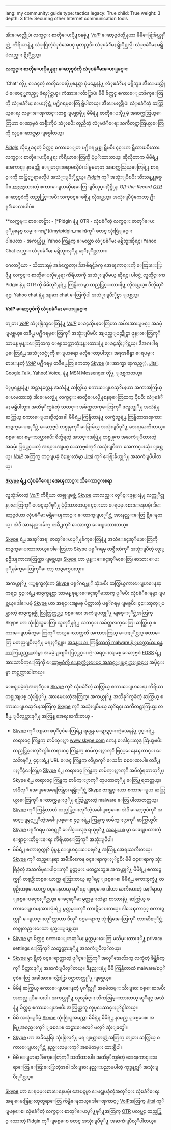 

---

lang: my
community: guide
type: tactics
legacy: True
child: True
weight: 3
depth: 3
title: Securing other Internet communication tools

---

အီးေမးလ္လိုပဲ၊ လက္ငင္း စာတိုေပးပို႔စနစ္နဲ႔ [*VoIP*](/my/glossary#VoIP) ေဆာ့ဗ္ဝဲတို႔ဟာ မိမိေရြးခ်ယ္လုိက္တဲ့ ကိရိယာနဲ႔ သံုးစြဲတဲ့ပံုစံအေပၚ မူတည္ၿပီး လံုၿခံဳမႈ ရွိႏိုင္သလို၊ လံုၿခံဳမႈ မရွိပဲလည္း ရွိႏိုင္တယ္။

**လက္ငင္း စာတိုေပးပို႔ေရး ေဆာ့ဗ္ဝဲကို လံုၿခံဳမႈေပးျခင္း**

'Chat' လို႔ ေခၚတဲ့ စာတိုေပးပို႔စနစ္ဟာ ပုံမန္အေနနဲ႔ လံုၿခံဳမႈ မရွိဘူး၊ အီးေမးလ္လိုပဲ ေစာင့္ၾကည့္ ခံရႏိုင္တယ္။ ကံအားေလ်ာ္စြာပဲ၊ မိမိ ခ်က္တင္ စကားေျပာခ်က္ေတြကို လံုၿခံဳမႈ ေပးႏိုင္တဲ့ ပ႐ိုဂရမ္ေတြ ရွိပါတယ္။ အီးေမးလ္လိုပဲ၊ လံုၿခံဳတဲ့ ဆက္သြယ္ေရး လမ္းေၾကာင္းတစ္ခ ျဖစ္လာဖို႔ မိမိနဲ႔ စာတိုေပးပို႔မဲ့  အဆက္အသြယ္ေတြဟာ ေဆာ့ဗ္ဝဲ တစ္မ်ဳိးကိုပဲ သံုးၿပီး တူညီတဲ့ လံုၿခံဳေရး ႀကိဳတင္ကာကြယ္မႈေတြကို လုပ္ေဆာင္ရမွာ ျဖစ္ပါတယ္။

[*Pidgin*](/my/glossary#Pdgiin) လို႔ေခၚတဲ့ ခ်က္တင္ စကားေျပာ ပ႐ိုဂရမ္တစ္ခု ရွိၿပီး ၄င္းက ရွိထားၿပီးသား လက္ငင္း စာတိုေပးပို႔ေရး ကိရိယာေတြကို ပံ့ပုိးထားတယ္၊ ဆိုလိုတာက မိမိရဲ႕ အေကာင့္ နာမည္ကို ေျပာင္းစရာမလိုပဲ၊ ဒါမွမဟုတ္ အဆက္အသြယ္ေတြရဲ႕ စာရင္းကို ထပ္ဖြင့္စရာမလိုပဲ အသံုးျပဳႏိုင္တယ္။ [*Pidgin*](/my/glossary#Pdgiin) ကုိ အသုံးျပဳၿပီး သီးသန္႔ျဖစ္ၿပီး၊ [*စာဝွက္*](/my/glossary#Encryption)ထားတဲ့ စကားေျပာဆိုမႈေတြ ျပဳလုပ္ႏိုင္ဖို႔၊ *Off-the-Record [*OTR*](/my/glossary#OTR)* ေဆာ့ဗ္၀ဲကို ထည့္သြင္းၿပီး သက္၀င္ေစဖို႔ လိုအပ္တယ္။ အသုံးျပဳပုံကေတာ့ ႐ိုးရုိးေလးပါပဲ။

<div class="getstarted" markdown="1">
**လက္ကမ္း စာေစာင္မ်ား - [*Pidgin နဲ႔ OTR - လုံၿခံဳတဲ့ လက္ငင္း စာတုိေပးပုိ႔စနစ္ လမ္းၫႊန္*](/my/pidgin_main)ကုိ စတင္ သုံးစြဲျခင္း
</div>

<div class="background" markdown="1">
ပါပေလာ - အကယ္လို႔ Yahoo ကြန္ရက္ ေမးလ္ဟာ လံုၿခံဳမႈ မရွိဘူးဆိုရင္၊ Yahoo Chat လည္း လံုၿခံဳမႈ မရွိဘူးလုိ႔ ဆုိႏုိင္သလား။

ဂေလာ္ဒီယာ - သိထားရမဲ့ အခ်က္ကေတာ့၊ ဒီအစီရင္ခံခ်က္ အေၾကာင္းကို ေဆြးေႏြးဖို႔ လက္ငင္း စာတိုေပးပို႔ေရး ကိရိယာကို အသံုးျပဳမယ္ ဆိုရင္၊ ပါဝင္မဲ့ လူတိုင္းက Pidgin နဲ႔ OTR ကို မိမိတုိ႔ရဲ႕ ကြန္ပ်ဴတာမွာ ထည့္သြင္းထားဖို႔ လိုအပ္တယ္။ ဒီလိုဆုိရင္၊ Yahoo chat နဲ႔ အျခား chat ေတြကိုပါ အသံုးျပဳႏိုင္မွာ ျဖစ္တယ္။
</div>

**VoIP ေဆာ့ဗ္ဝဲကို လံုၿခံဳမႈ ေပးျခင္း**

တျခား [*VoIP*](/my/glossary#VoIP) သံုးစြဲသူေတြနဲ႔ [*VoIP*](/my/glossary#VoIP) ေခၚဆိုမႈေတြဟာ အမ်ားအားျဖင့္ အခမဲ့ ျဖစ္တယ္။ တခ်ဳိ႕ ပ႐ိုဂရမ္ေတြကုိ အသုံးျပဳၿပီး အျပည္ျပည္ဆိုင္ရာ ဖုန္းေတြကုိ သာမန္ ဖုန္းေတြထက္ ေဈးသက္သာတဲ့ႏႈန္းထားနဲ႔ ေခၚဆိုႏုိင္တယ္။ ဒီအဂၤါရပ္ေတြရဲ႕ အသံုးဝင္ပံုကို ေျပာစရာ မလိုေတာ့ပါဘူး။ အခုအခ်ိန္မွာ ေရပမ္းစားေနတဲ့ [*VoIP*](/my/glossary#VoIP) ပ႐ိုဂရမ္ တခ်ဳိ႕ေတြ ကေတာ့ [Skype](http://www.skype.com) (ေအာက္မွာ ၾကည့္), [Jitsi](http://jitsi.org/), [Google Talk](http://www.google.com/talk), [Yahoo! Voice](http://voice.yahoo.com/), နဲ႔ [MSN Messenger](http://get.live.com/messenger) တို႔ ျဖစ္ၾကတယ္။

ပံုမွန္အေနနဲ႔၊ အင္တာနက္ကေန အသံနဲ႔ ဆက္သြယ္ စကားေျပာဆုိမႈဟာ အကာအကြယ္ ေပးမထားတဲ့ အီးေမးလ္နဲ႔ လက္ငင္း စာတိုေပးပို႔စနစ္ေတြထက္ ပိုၿပီး လံုၿခံဳမႈ မရွိပါဘူး။ အထိခုိက္မခံတဲ့ သတင္း အခ်က္အလက္ေတြကုိ ဖလွယ္ဖုိ႔ အသံနဲ႔ ဆက္သြယ္ စကားေျပာဆိုတဲ့အခါ မိမိရဲ႕ ကြန္ပ်ဴတာနဲ႔ လက္ခံသူရဲ႕ ကြန္ပ်ဴတာအၾကား စာ၀ွက္ေပးႏုိင္တဲ့ ေဆာ့ဗ္၀ဲ တစ္ခုခုကုိ ေရြးခ်ယ္ အသုံးျပဳဖုိ႔ အေရးႀကီးတယ္။ စစ္ေဆး စမ္းသပ္ထားၿပီး စိတ္ခ်ရတဲ့ အသင္းအဖြဲ႔ တစ္ခုခုက အႀကံျပဳထားတဲ့ အခမဲ့၊ ပြင့္လင္းတဲ့ အရင္းအျမစ္ ေဆာ့ဗ္၀ဲကုိ အသုံးျပဳတာ အေကာင္းဆုံး ျဖစ္တယ္။ [*VoIP*](/my/glossary#VoIP) အတြက္ တင္ျပခဲ့ စံႏႈန္းထဲမွာ [Jitsi](http://jitsi.org/) ကုိ ေရြးခ်ယ္ဖုိ႔ အႀကံျပဳပါတယ္။

**[Skype](http://www.skype.com) ရဲ႕ လုံၿခံဳေရး အေၾကာင္း သိေကာင္းစရာ**

လူသုံးမ်ားတဲ့ [*VoIP*](/my/glossary#VoIP) ကိရိယာ တစ္ခုျဖစ္တဲ့ [Skype](/my/glossary#Skype) ဟာလည္း လုိင္းဖုန္းနဲ႔ လက္ကုိင္ဖုန္းေတြကုိ ေခၚဆုိဖုိ႔ ပံ့ပိုးထားတယ္။ ၄င္းဟာ ေရပမ္းစားေနေပမဲ့၊ ဒီေဆာ့ဗ္၀ဲဟာ လုံၿခံဳမႈ မရွိေၾကာင္း ေထာက္ျပႏုိင္တဲ့ အားနည္းေတြ ရွိေနတယ္။ အဲဒီ အားနည္းခ်က္ တခ်ိဳ႕ကုိ ေအာက္မွာ ေဖၚျပထားတယ္။

[Skype](http://www.skype.com) ရဲ႕ အဆုိအရ၊ စာတုိေပးပုိ႔ခ်က္ေတြနဲ႔ အသံေခၚဆုိမႈေတြကို [စာ၀ွက္](/my/glossary#Encryption)ေပးထားတယ္။ ဒါေတြဟာ [Skype](/my/glossary#Skype) ပရုိဂရမ္ တစ္မ်ိဳးထဲကုိ အသုံးျပဳတဲ့ လူႏွစ္ဦးၾကားအတြက္သာ ျဖစ္တယ္။ [Skype](/my/glossary#Skype) ဟာ ဖုန္း ေခၚဆုိမႈေတြ၊ စာသား ေပးပုိ႔ခ်က္ေတြကုိေတာ့ စာ၀ွက္မေပးဘူး။

အကယ္လုိ႔ ႏွစ္ဖက္စလုံးက [Skype](/my/glossary#Skype) ပရုိဂရမ္ကုိ သုံးၿပီး ဆက္သြယ္စကားေျပာေနၾကရင္၊ ၄င္းရဲ႕ စာ၀ွက္စနစ္ဟာ သာမန္ ဖုန္းေခၚဆုိမႈထက္ ပုိၿပီး လုံၿခံဳေနမွာ ျဖစ္တယ္။ ဒါေပမဲ့ [Skype](/my/glossary#Skype) ဟာ အရင္းအျမစ္ ပိတ္ထားတဲ့ ပရုိဂရမ္ ျဖစ္ၿပီး၊ ၄င္းထုတ္ျပန္ထားတဲ့ စာ၀ွက္စနစ္ကို လြတ္လြတ္လပ္လပ္ စစ္ေဆး အကဲျဖတ္ဖုိ႔ မျဖစ္ႏုိင္တဲ့အတြက္ Skype ဟာ သုံးစြဲသူေတြ၊ သူတုိ႔ရဲ႕ သတင္း အခ်က္အလက္ေတြ၊ ဆက္သြယ္ စကားေျပာခ်က္ေတြကုိ ဘယ္ေလာက္အထိ အကာအကြယ္ ေပးႏုိင္တယ္ စတာေတြ မတည္ျပဳလုိ႔ မရႏုိင္ဘူး။ [အခန္း ၁။ ကြန္ပ်ဴတာကို malware နဲ ့ဟက္ကာမ်ား ရန္မွ ကာကြယ္နည္း](/my/chapter-1)ထဲမွာ အခမဲ့ျဖစ္ၿပီး ပြင့္လင္းတဲ့-အရင္းအျမစ္ ေဆာ့ဗ္ဝဲ [FOSS](/my/glossary#FOSS) ရဲ႕ အားသာခ်က္ေတြကို [ေဆာ့ဗ္ဝဲကို ေနာက္ဆံုးေပၚ အဆင့္ျမွင့္ထားျခင္း](/my/chapter_1_4) အပိုင္းမွာ တင္ဆက္ထားပါတယ္။ 

ေဖၚျပခဲ့တဲ့အတုိင္း၊ [Skype](/my/glossary#Skype) ကုိ လုံၿခံဳတဲ့ ဆက္သြယ္ စကားေျပာေရး ကိရိယာ တစ္ခုအျဖစ္ သုံးစြဲဖုိ႔ အားမေပးတဲ့အတြက္၊ အကယ္လုိ႔ အထိခုိက္မခံတဲ့ ဆက္သြယ္ စကားေျပာဆုိမႈအတြက္ [Skype](/my/glossary#Skype) ကုိ အသုံးျပဳမယ္ ဆုိရင္၊ ႀကိဳတင္ကာကြယ္မႈ တခ်ိဳ႕ ျပဳလုပ္ထားဖုိ႔ အလြန္ အေရးႀကီးတယ္ -

- [Skype](/my/glossary#Skype) ကုိ တျခား စပုိင္၀ဲေတြရဲ႕ ရန္ကေန ေရွာင္ရွင္းတဲ့အေနနဲ႔ ၄င္းရဲ႕ တရား၀င္ ကြန္ရက္ စာမ်က္ႏွာ www.skype.com ကေန ေဒါင္းလုဒ္ ဆြဲယူၿပီး ထည့္သြင္းလုိက္ပါ။ တရား၀င္ ကြန္ရက္ စာမ်က္ႏွာကုိ ဖြင့္ေနေၾကာင္း ေသခ်ာဖုိ႔ ၄င္းရဲ႕ URL ေခၚ ကြန္ရက္ လိပ္စာကုိ ေသခ်ာ စစ္ေဆးပါ။ တခ်ိဳ႕ ႏုိင္ငံေတြမွာ [Skype](/my/glossary#Skype) ရဲ႕ တရား၀င္ ကြန္ရက္ စာမ်က္ႏွာကုိ အပိတ္ခံရတာတုိ႔၊ Skype ရဲ႕ တရား၀င္ ကြန္ရက္ စာမ်က္ႏွာကုိ တုပတာတုိ႔ ေတြ႔ရတတ္တယ္။ အဲဒီလုိ အေျခအေနေတြမွာ၊ ရရွိႏုိင္တဲ့ [Skype](/my/glossary#Skype) ဗားရွင္းဟာ စကားေျပာ ဆယ္သြယ္မႈေတြကုိ ေထာက္လွမ္းဖုိ႔ ရည္ရြယ္ထားတဲ့ malware ေတြ ပါလာတတ္တယ္။ [Skype](/my/glossary#Skype) ကုိ ကြန္ပ်ဴတာထဲ ထည့္သြင္းလုိတဲ့အခါျဖစ္ေစ၊ အဲဒီ ေဆာ့ဗ္၀ဲကုိ အဆင့္ျမွင့္လုိတဲ့အခါျဖစ္ေစ ၄င္းရဲ႕ ကြန္ရက္ စာမ်က္ႏွာကုိ ဆက္သြယ္ၿပီး [Skype](/my/glossary#Skype) ပရုိဂရမ္ အစစ္ကုိ ေဒါင္းလုဒ္ ရယူဖုိ႔ [အခန္း ၈](/my/chapter-8) မွာ ေဖၚျပထားတဲ့ ေရွာင္းတိမ္းေရး ကိရိယာေတြကုိ အသုံးျပဳပါ။
- မိမိရဲ႕ စကား၀ွက္ကုိ ပုံမွန္ ေျပာင္းေပးဖုိ႔ အလြန္ အေရးႀကီးတယ္။ [Skype](/my/glossary#Skype) ကုိ တည္ေနရာ အမ်ိဳးမ်ိဳးကေန ၀င္ေရာက္ႏုိင္ၿပီး မိမိ ၀င္ေရာက္ သုံးစြဲခဲ့တဲ့ အႀကိမ္ေပါင္းကုိ မွတ္တမ္း မတင္ထားဘူး။ အကယ္လုိ႔ မိမိရဲ႕ စကား၀ွက္ကုိ တစ္ဦးတစ္ေယာက္က ရသြားတယ္ ဆုိရင္ ျဖစ္ေစ၊ မိမိရဲ႕ စကား၀ွက္နဲ႔ တစ္ဦးတစ္ေယာက္က ၀င္ေနတယ္ ဆုိရင္ ျဖစ္ေစ ဒါဟာ ႀကီးမားတဲ့ အႏၱရာယ္ ျဖစ္ေပၚေစႏုိင္တယ္။ ေခၚဆုိမႈ မွတ္တမ္းထဲမွာ စာသားနဲ႔ ဆက္သြယ္ စကားေျပာမႈအားလုံးရဲ႕ မွတ္တမ္းကုိ ထားရွိေပးတယ္။ ဒါေၾကာင့္ စကား၀ွက္ကုိ ေျပာင္းလုိက္တာဟာ ဒီလုိ ၀င္ေရာက္ သုံးစြဲမႈေတြကုိ တားဆီးႏုိင္တဲ့ တစ္ခုတည္းေသာ နည္းျဖစ္တယ္။
- [Skype](/my/glossary#Skype) မွာ ခ်က္တင္ စကားေျပာဆုိမႈ မွတ္တမ္းေတြ မသိမ္းထားဖုိ႔ privacy settings ေတြကုိ သတ္မွတ္ထားဖုိ႔ အႀကံျပဳလုိတယ္။
- [Skype](/my/glossary#Skype) မွာ ရွိတဲ့ ၀င္ေရာက္လာတဲ့ ဖုိင္ေတြကုိ အလုိအေလ်ာက္ လက္ခံတဲ့ ခ်ိန္ညွိခ်က္ကုိ ပိတ္ထားဖုိ႔ အႀကံျပဳလုိတယ္။ ဒီနည္းနဲ႔ မိမိ ကြန္ပ်ဴတာထဲ malware/စပုိင္၀ဲေတြ အခါအားေလွ်ာ္စြာ ၀င္လာတတ္လုိ႔ ျဖစ္တယ္။
- မိမိနဲ ဆက္သြယ္ စကားေျပာေနတဲ့ ပုဂၢဳိလ္ကုိ အၿမဲတမ္း သီးျခား စစ္ေဆးၿပီး အတည္ျပဳေပးပါ။ အကယ္လုိ႔ လူလူခ်င္း သိကၽြမ္းထားတယ္ ဆုိရင္ အသံနဲ႔ ခ်က္တင္ စကားေျပာၿပီး အလြယ္တကူ လုပ္ေဆာင္ႏုိင္ပါတယ္။ 
- မိမိ အသုံးျပဳမဲ့ [Skype](/my/glossary#Skype) သုံးစြဲသူအမည္ဟာ မိမိနဲ႔ မိမိရဲ႕ နာမည္ ျဖစ္ေစ၊ အဖြဲ႔အစည္းကုိ ျဖစ္ေစ ထင္ရွားေစလုိ မလုိ ဆုံးျဖတ္ပါ။
- [Skype](/my/glossary#Skype) ဟာ အခ်ိန္မေရြး သုံးစြဲလုိ႔ မရ ျဖစ္လာတတ္တဲ့အတြက္ တျခား ဆက္သြယ္ စကားေျပာႏုိင္တဲ့ နည္းလမ္းကုိ အၿမဲတမ္း ထားရွိပါ။
- မိမိ ေျပာဆုိခ်က္ေတြကုိ သတိထားပါ။ အထိခုိက္မခံတဲ့ အေၾကာင္းအရာေတြ ေဆြးေႏြးတဲ့အခါ သီးျခား နည္းပညာမပါတဲ့ ကုဒ္စနစ္ကုိ အသုံးျပဳႏုိင္တယ္။

[Skype](/my/glossary#Skype) ဟာ ေရပမ္းစားေနေပမဲ့၊ အေပၚမွာ ေဖၚျပခဲ့တဲ့အတုိင္း လုံၿခံဳေရးအရ ေမးခြန္းထုတ္စရာေတြ က်န္ရွိေနတယ္။ ဒါေၾကာင့္ [VoIP](/my/glossary#VoIP)အတြက္ [Jitsi](http://jitsi.org/) ကုိ ျဖစ္ေစ၊ လုံၿခံဳတဲ့ လက္ငင္း စာတုိေပးပုိ႔ဖုိ႔အတြက္ [OTR](/my/glossary#OTR) ပလပ္အင္ ထည့္သြင္းထားတဲ့ [Pidgin](/my/glossary#Pidgin) ကုိ ျဖစ္ေစ စတင္ အသုံးျပဳဖုိ႔ အႀကံျပဳလုိပါတယ္။

